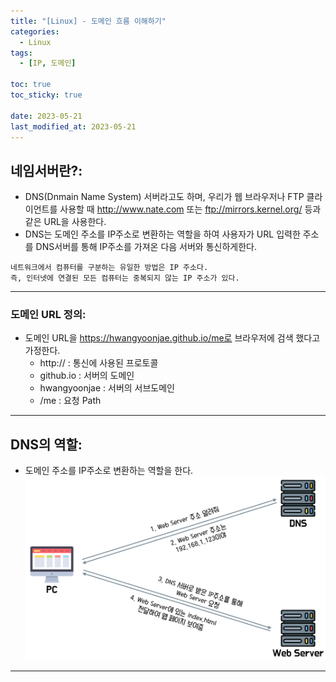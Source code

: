 ```yaml
---
title: "[Linux] - 도메인 흐름 이해하기"
categories:
  - Linux
tags:
  - [IP, 도메인]

toc: true
toc_sticky: true

date: 2023-05-21
last_modified_at: 2023-05-21
---
```


## 네임서버란?:
- DNS(Dnmain Name System) 서버라고도 하며, 우리가 웹 브라우저나 FTP 클라이언트를 사용할 때 http://www.nate.com 또는 ftp://mirrors.kernel.org/ 등과 같은 URL을 사용한다.
- DNS는 도메인 주소를 IP주소로 변환하는 역할을 하여 사용자가 URL 입력한 주소를 DNS서버를 통해 IP주소를 가져온 다음 서버와 통신하게한다.

```
네트워크에서 컴퓨터를 구분하는 유일한 방법은 IP 주소다. 
즉, 인터넷에 연결된 모든 컴퓨터는 중복되지 않는 IP 주소가 있다.
```

* * *

### 도메인 URL 정의:
- 도메인 URL을 https://hwangyoonjae.github.io/me로 브라우저에 검색 했다고 가정한다.
  - http:// : 통신에 사용된 프로토콜
  - github.io : 서버의 도메인
  - hwangyoonjae : 서버의 서브도메인
  - /me : 요청 Path

* * *

## DNS의 역할:
- 도메인 주소를 IP주소로 변환하는 역할을 한다.
[![도메인 주소 IP 획득 과정](/assets/images/Linux/%EB%8F%84%EB%A9%94%EC%9D%B8%20%EC%A3%BC%EC%86%8C%20IP%20%ED%9A%8D%EB%93%9D%20%EA%B3%BC%EC%A0%95.PNG)](/assets/images/Linux/%EB%8F%84%EB%A9%94%EC%9D%B8%20%EC%A3%BC%EC%86%8C%20IP%20%ED%9A%8D%EB%93%9D%20%EA%B3%BC%EC%A0%95.PNG)

* * *